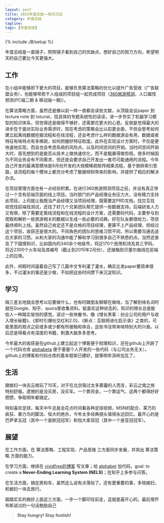 ```yaml
---
layout: post
title: 2015年度总结——知识沉淀
category: 年度总结
tagline: 
tags: [年度总结]
---
```

{% include JB/setup %}

年度总结是一面镜子，照照镜子看到自己的优缺点，想好自己的努力方向，希望明天的自己要比今天更强大。

## 工作

在小组中能够担下更大的项目，能够负责算法策略的优化以提升广告营收（广告联盟业务），也能够带若干人组成的项目组一起完成项目（[360旅游预测](http://trends.businessdata.360.cn/)、人口属性预测(PC端二期 & 移动端一期)）。

在算法策略方面，虽然还是像以前一样一直都会读些文献，从顶级会议paper 到 lecture note 到 toturial，找具体的专题系统性的读读，进一步夯实了机器学习模型的知识体系，但觉得还是做得不够好，还需更花更大的心思。反倒是觉得最大的进步在于面对实际业务需求时，现在考虑的策略会比以前更全面，不但会思考如何建立起离线数据挖掘流程和在线流程，还会考虑什么样的数据源会有用，数据或者特征有啥特点有多稀疏，如何把握好特征粒度。此外在实现设计方案时，不仅是更快速地实现，而且也会考虑系统的风险点，以及时间空间的开销。当时间空间开销大时，首先想到的是能否从技术上做快速优化，而不是粗暴得做剪枝。很多时候因为不同业务会有不同需求，但还是会要求自己开发出一套尽可能通用的流程。今年自己开发的最满意模块是9月份开发的大规模稀疏矩阵相乘流程，基于倒排索引思路，该流程的每个模块上都充分考虑了数据倾斜带来的影响，并提供了相应的解决办法。

在项目管理方面也有一点经验积累。在进行360旅游预测项目之前，并没有真正带过一个含有前端页面的线上项目。当时部门的产品经理业务压力大，没有精力支持此项目，上司就让我既当产品经理又当项目经理，既需要定PRD文档，找交互找视觉找前端找测试，还找了好几个兄弟团队帮忙提供一些数据支持。后端研发人力又有限，除了需要定离线流程和在线流程的设计方案，还需要码代码，主要参与到爬取和解析一些旅游相关的数据以生成一些必要的词典。好在队友都很给力，项目最终顺利上线。虽然自己肯定还不是合格的项目经理，更算不上产品经理，但经过这个项目，收获还是很大的。不同角色的团队的思维习惯不同，所以需要沟通去适应大家的习惯。从和大家的沟通中能了解和学习到很多自己不熟悉的点。当然还普及了下国情知识，比如国内的340余个地级市，将近170个民用机场及其三字码，将近2300个火车站及其编号（截止到2015年2月份），还接触到贝塞尔曲线在前端上的应用。

此外，闲暇时间逼着自己写了几篇中文专利灌了灌水，确实比发paper要简单很多，不过灌水的事还是少做，不如把这些时间攒下来沉淀知识。

## 学习

隔三差五地就会思考以后要做什么，也有时跟朋友聊聊在做啥，当了解到啥名词时就在Google、知乎、quora里收集资料。挺喜欢这种状态的，知识的增长总是能给人一种踏实愉悦的感觉。读过一些快餐书，像《增长黑客：创业公司的用户与收入增长秘籍》、《即时引爆社交红利2.0》、《断点：互联网进化启示录》之类的，可能里面的观点之前或多或少都有所接触和体会，这些书没带来啥特别大的兴奋。以后还是得看点有深度的书籍，刺激大脑多多思考。

今年最大的收获是在github上建立起这个博客便于梳理知识，还在github上开辟了一个代码仓库 [alphabeta](https://github.com/vividfree/alphabet) 便于塞塞个人开发的一些代码（与公司业务无关）。github上的博客和代码仓库的基本框架已建好，就等明年添砖加瓦了。

## 生活

跟媳妇一块去云南玩了10天，对于在北京吸过太多雾霾的人而言，彩云之南之旅特别舒服。遗憾的是没买房，没买车。一个靠资金，一个靠运气，这两个都得好好攒攒，争取明年都搞定。

特别喜欢足球，每天中午总是会花点时间看各种足球视频，MSN的配合、莱万的疯狂、暴力鸟的脚法、恒大的绝杀，今年太多经典镜头值得永远回忆。最开心的是巴萨拿五冠（其中一个是欧冠冠军）和恒大拿双冠（其中一个是亚冠冠军）。

## 展望

在工作方面，在 算法策略、工程实现、产品思维 三方面同步发展，并突出 算法策略 方面的能力。

在学习方面，继续在 [vividfree的博客](http://vividfree.github.io/) 写文章；给 [alphabet](https://github.com/vividfree/alphabet) 加代码，goal: to create a **Never-Ending Learning System (NELS)**；在知乎上多参与问答。

在生活方面，搞定房和车，虽然这么说有点落俗了。还有更重要的事，多陪媳妇，和媳妇一块去旅行。

踏踏实实的做好上面这三方面，一步一个脚印往前走，这就是最开心的。最后借乔布斯说过的一句话勉励自己

> **Stay hungry! Stay foolish!**
